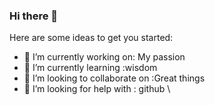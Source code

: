 ### Hi there 👋



Here are some ideas to get you started:

- 🔭 I’m currently working on: My passion
- 🌱 I’m currently learning :wisdom
- 👯 I’m looking to collaborate on :Great things
- 🤔 I’m looking for help with : github
\

